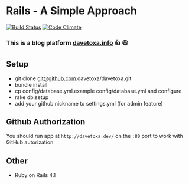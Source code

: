 Rails - A Simple Approach
====

[![Build Status](https://travis-ci.org/davetoxa/davetoxa.png?branch=master)](https://travis-ci.org/davetoxa/davetoxa)
[![Code Climate](https://codeclimate.com/github/davetoxa/davetoxa.png)](https://codeclimate.com/github/davetoxa/davetoxa)

### This is a blog platform [davetoxa.info](http://davetoxa.info) :+1: :smiley:
## Setup

* git clone git@github.com:davetoxa/davetoxa.git
* bundle install
* cp config/database.yml.example config/database.yml and configure
* rake db:setup
* add your github nickname to settings.yml (for admin feature)

## Github Authorization

You should run app at `http://davetoxa.dev/` on the `:80` port to work with GitHub autorization

## Other
* Ruby on Rails 4.1

